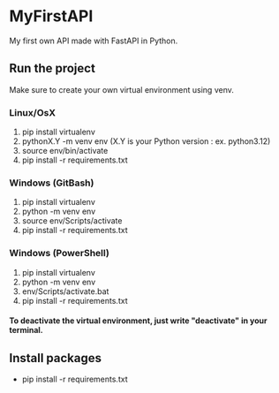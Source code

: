 # MyFirstAPI
My first own API made with FastAPI in Python.

## Run the project
Make sure to create your own virtual environment using venv.

### Linux/OsX
1. pip install virtualenv
2. pythonX.Y -m venv env (X.Y is your Python version : ex. python3.12)
3. source env/bin/activate
4. pip install -r requirements.txt

### Windows (GitBash)
1. pip install virtualenv
2. python -m venv env
3. source env/Scripts/activate
4. pip install -r requirements.txt

### Windows (PowerShell)
1. pip install virtualenv
2. python -m venv env
3. env/Scripts/activate.bat
4. pip install -r requirements.txt

#### To deactivate the virtual environment, just write "deactivate" in your terminal.

## Install packages
- pip install -r requirements.txt
<!-- - pip freeze > requirements.txt -->
